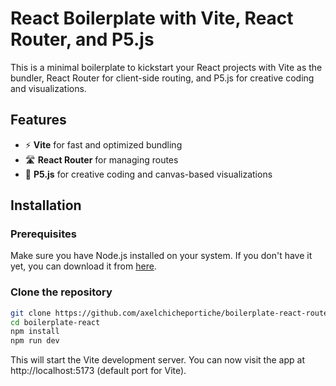 # React Boilerplate with Vite, React Router, and P5.js

This is a minimal boilerplate to kickstart your React projects with Vite as the bundler, React Router for client-side routing, and P5.js for creative coding and visualizations.

## Features

- ⚡ **Vite** for fast and optimized bundling
- 🛣️ **React Router** for managing routes
- 🎨 **P5.js** for creative coding and canvas-based visualizations

## Installation

### Prerequisites

Make sure you have Node.js installed on your system. If you don't have it yet, you can download it from [here](https://nodejs.org/).

### Clone the repository

```bash
git clone https://github.com/axelchicheportiche/boilerplate-react-router-vite-p5.git
cd boilerplate-react
npm install
npm run dev
```
This will start the Vite development server. You can now visit the app at http://localhost:5173 (default port for Vite).

